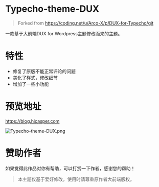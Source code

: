 # Typecho-theme-DUX

>Forked from https://coding.net/u/Arco-X/p/DUX-for-Typecho/git

一款基于大前端DUX for Wordpress主题修改而来的主题。

# 特性
- 修复了原版不能正常评论的问题
- 美化了样式，修改细节
- 增加了一些小功能

# 预览地址
https://blog.hicasper.com

![Typecho-theme-DUX.png](https://i.loli.net/2020/06/12/UXLK3a8SuVcxi2W.png)

# 赞助作者
如果觉得此作品对你有帮助，可以打赏一下作者，感谢您的帮助！



>本主题仅基于爱好修改，使用时请尊重原作者大前端版权。
